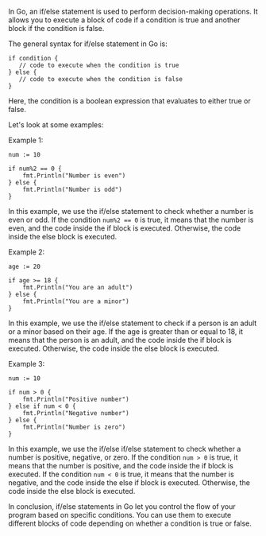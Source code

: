 In Go, an if/else statement is used to perform decision-making operations. It allows you to execute a block of code if a condition is true and another block if the condition is false.

The general syntax for if/else statement in Go is:

```
if condition {
   // code to execute when the condition is true
} else {
   // code to execute when the condition is false
}
```

Here, the condition is a boolean expression that evaluates to either true or false.

Let's look at some examples:

Example 1:
```
num := 10

if num%2 == 0 {
    fmt.Println("Number is even")
} else {
    fmt.Println("Number is odd")
}
```
In this example, we use the if/else statement to check whether a number is even or odd. If the condition `num%2 == 0` is true, it means that the number is even, and the code inside the if block is executed. Otherwise, the code inside the else block is executed.

Example 2:
```
age := 20

if age >= 18 {
    fmt.Println("You are an adult")
} else {
    fmt.Println("You are a minor")
}
```
In this example, we use the if/else statement to check if a person is an adult or a minor based on their age. If the age is greater than or equal to 18, it means that the person is an adult, and the code inside the if block is executed. Otherwise, the code inside the else block is executed.

Example 3:
```
num := 10

if num > 0 {
    fmt.Println("Positive number")
} else if num < 0 {
    fmt.Println("Negative number")
} else {
    fmt.Println("Number is zero")
}
```
In this example, we use the if/else if/else statement to check whether a number is positive, negative, or zero. If the condition `num > 0` is true, it means that the number is positive, and the code inside the if block is executed. If the condition `num < 0` is true, it means that the number is negative, and the code inside the else if block is executed. Otherwise, the code inside the else block is executed.

In conclusion, if/else statements in Go let you control the flow of your program based on specific conditions. You can use them to execute different blocks of code depending on whether a condition is true or false.